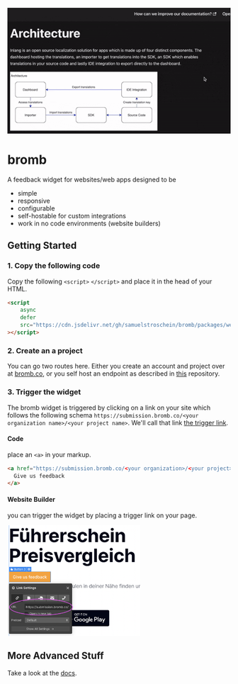 <p align="center">
    <img src="https://raw.githubusercontent.com/samuelstroschein/bromb/main/assets/submission-animation.gif" />
</p>

# bromb

A feedback widget for websites/web apps designed to be
- simple
- responsive
- configurable
- self-hostable for custom integrations
- work in no code environments (website builders)

## Getting Started

### 1. Copy the following code

Copy the following `<script>` `</script>` and place it in the head of your HTML. 

```html
<script
	async
	defer
	src="https://cdn.jsdelivr.net/gh/samuelstroschein/bromb/packages/web/dist/widget.js"
></script>
```

### 2. Create an a project

You can go two routes here. Either you create an account and project over at [bromb.co](https://app.bromb.co/), or you self host an endpoint as described in [this]((https://github.com/samuelstroschein/bromb-endpoint)) repository.

### 3. Trigger the widget

The bromb widget is triggered by clicking on a link on your site which follows the following schema `https://submission.bromb.co/<your organization name>/<your project name>`. We'll call that link [the trigger link](https://bromb.helpkit.so/Good-To-Know/wQs4WXa7Psb8rqWepyQJxe/Trigger-Links/tcdx5kdjtBexrDJrpGWYdC). 

#### Code

place an `<a>` in your markup. 

```html
<a href="https://submission.bromb.co/<your organization>/<your project>">
  Give us feedback
</a>
```


#### Website Builder

you can trigger the widget by placing a trigger link on your page. 

<p>
    <img width="300rem" src="https://raw.githubusercontent.com/samuelstroschein/bromb/main/assets/website-builder-trigger-link.png" />
</p>

## More Advanced Stuff

Take a look at the [docs](https://docs.bromb.co/Getting-Started/kp7gkUemPZXb9aFHtEEFra/Make-use-of-metadata/tLocGXW9aSUnG5eWJwDBGY).
